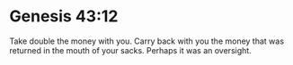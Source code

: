 # Genesis 43:12

Take double the money with you. Carry back with you the money that was returned in the mouth of your sacks. Perhaps it was an oversight.
